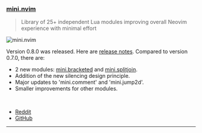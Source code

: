<h3 id="update-mini.nvim">
  <a href="#update-mini.nvim">
    <span class="icon-text">
      <span class="icon">
        <i class="fa-solid fa-book"></i>
      </span>
    </span>
    <span>mini.nvim</span>
  </a>
</h3>

> Library of 25+ independent Lua modules improving overall Neovim experience with minimal effort

![mini.nvim](https://user-images.githubusercontent.com/24854248/218315513-856bf2e8-2716-4061-a799-168fc5192e43.png)

Version 0.8.0 was released. Here are [release notes](https://github.com/echasnovski/mini.nvim/releases/tag/v0.8.0).
Compared to version 0.7.0, there are:

- 2 new modules: [mini.bracketed](https://github.com/echasnovski/mini.nvim/blob/main/readmes/mini-bracketed.md) and [mini.splitjoin](https://github.com/echasnovski/mini.nvim/blob/main/readmes/mini-splitjoin.md).
- Addition of the new silencing design principle.
- Major updates to 'mini.comment' and 'mini.jump2d'.
- Smaller improvements for other modules.

<br>

- [Reddit](https://www.reddit.com/r/neovim/comments/129iwqy/mininvim_release_of_version_080/)
- [GitHub](https://github.com/echasnovski/mini.nvim)

---
